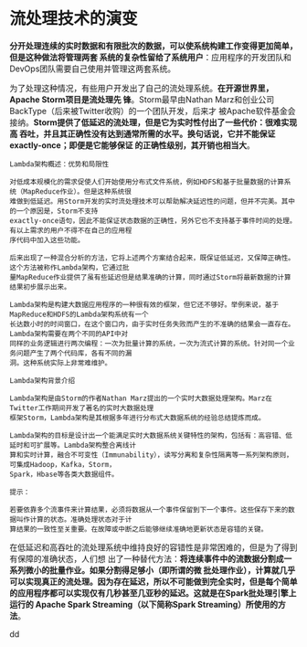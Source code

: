 流处理技术的演变
================================================================================
**分开处理连续的实时数据和有限批次的数据，可以使系统构建工作变得更加简单，但是这种做法将管理两套
系统的复杂性留给了系统用户**：应用程序的开发团队和DevOps团队需要自己使用并管理这两套系统。

为了处理这种情况，有些用户开发出了自己的流处理系统。**在开源世界里，Apache Storm项目是流处理先
锋**。Storm最早由Nathan Marz和创业公司BackType（后来被Twitter收购）的一个团队开发，后来才
被Apache软件基金会接纳。**Storm提供了低延迟的流处理，但是它为实时性付出了一些代价：很难实现高
吞吐，并且其正确性没有达到通常所需的水平。换句话说，它并不能保证exactly-once；即便是它能够保证
的正确性级别，其开销也相当大**。

```
Lambda架构概述：优势和局限性

对低成本规模化的需求促使人们开始使用分布式文件系统，例如HDFS和基于批量数据的计算系统（MapReduce作业）。但是这种系统很
难做到低延迟。用Storm开发的实时流处理技术可以帮助解决延迟性的问题，但并不完美。其中的一个原因是，Storm不支持
exactly-once语句，因此不能保证状态数据的正确性，另外它也不支持基于事件时间的处理。有以上需求的用户不得不在自己的应用程
序代码中加入这些功能。

后来出现了一种混合分析的方法，它将上述两个方案结合起来，既保证低延迟，又保障正确性。这个方法被称作Lambda架构，它通过批
量MapReduce作业提供了虽有些延迟但是结果准确的计算，同时通过Storm将最新数据的计算结果初步展示出来。

Lambda架构是构建大数据应用程序的一种很有效的框架，但它还不够好。举例来说，基于MapReduce和HDFS的Lambda架构系统有一个
长达数小时的时间窗口，在这个窗口内，由于实时任务失败而产生的不准确的结果会一直存在。Lambda架构需要在两个不同的API中对
同样的业务逻辑进行两次编程：一次为批量计算的系统，一次为流式计算的系统。针对同一个业务问题产生了两个代码库，各有不同的漏
洞。这种系统实际上非常难维护。
```
```
Lambda架构背景介绍

Lambda架构是由Storm的作者Nathan Marz提出的一个实时大数据处理架构。Marz在Twitter工作期间开发了著名的实时大数据处理
框架Storm，Lambda架构是其根据多年进行分布式大数据系统的经验总结提炼而成。

Lambda架构的目标是设计出一个能满足实时大数据系统关键特性的架构，包括有：高容错、低延时和可扩展等。Lambda架构整合离线计
算和实时计算，融合不可变性（Immunability），读写分离和复杂性隔离等一系列架构原则，可集成Hadoop，Kafka，Storm，
Spark，Hbase等各类大数据组件。
```
```
提示：

若要依靠多个流事件来计算结果，必须将数据从一个事件保留到下一个事件。这些保存下来的数据叫作计算的状态。准确处理状态对于计
算结果的一致性至关重要。在故障或中断之后能够继续准确地更新状态是容错的关键。
```
在低延迟和高吞吐的流处理系统中维持良好的容错性是非常困难的，但是为了得到有保障的准确状态，人们想
出了一种替代方法：**将连续事件中的流数据分割成一系列微小的批量作业。如果分割得足够小（即所谓的微
批处理作业），计算就几乎可以实现真正的流处理。因为存在延迟，所以不可能做到完全实时，但是每个简单
的应用程序都可以实现仅有几秒甚至几亚秒的延迟。这就是在Spark批处理引擎上运行的
Apache Spark Streaming（以下简称Spark Streaming）所使用的方法**。










































dd
